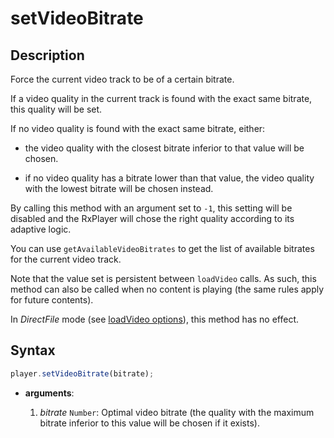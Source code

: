 # setVideoBitrate

## Description

Force the current video track to be of a certain bitrate.

If a video quality in the current track is found with the exact same bitrate, this quality
will be set.

If no video quality is found with the exact same bitrate, either:

- the video quality with the closest bitrate inferior to that value will be chosen.

- if no video quality has a bitrate lower than that value, the video quality with the
  lowest bitrate will be chosen instead.

By calling this method with an argument set to `-1`, this setting will be disabled and the
RxPlayer will chose the right quality according to its adaptive logic.

You can use `getAvailableVideoBitrates` to get the list of available bitrates for the
current video track.

Note that the value set is persistent between `loadVideo` calls. As such, this method can
also be called when no content is playing (the same rules apply for future contents).

<div class="warning">
In <i>DirectFile</i> mode (see <a
href="../Loading_a_Content.md#transport">loadVideo options</a>),
this method has no effect.
</div>

## Syntax

```js
player.setVideoBitrate(bitrate);
```

- **arguments**:

  1. _bitrate_ `Number`: Optimal video bitrate (the quality with the maximum bitrate
     inferior to this value will be chosen if it exists).
